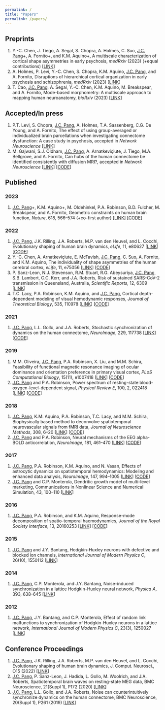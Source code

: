 ```yaml
---
permalink: /
title: "Papers"
permalink: /papers/
---
```


## Preprints
1. Y.-C. Chen, J. Tiego, A. Segal, S. Chopra, A. Holmes, C. Suo, <ins>J.C. Pang</ins>+, A. Fornito+, and K.M. Aquino+, A multiscale characterization of cortical shape asymmetries in early psychosis, *medRxiv* (2023) (+equal contributions) [[LINK](https://www.medrxiv.org/content/10.1101/2023.04.29.23289297v1)]
2. A. Holmes, P. Levi, Y.-C. Chen, S. Chopra, K.M. Aquino, <ins>J.C. Pang</ins>, and A. Fornito, Disruptions of hierarchical cortical organization in early psychosis and schizophrenia, *medRxiv* (2023) [[LINK](https://www.medrxiv.org/content/10.1101/2023.05.02.23289376v1)]
3. T. Cao, <ins>J.C. Pang</ins>, A. Segal, Y.-C. Chen, K.M. Aquino, M. Breakspear, and A. Fornito, Mode-based morphometry: A multiscale approach to mapping human neuroanatomy, *bioRxiv* (2023) [[LINK](https://www.biorxiv.org/content/10.1101/2023.02.26.529328v1)]

## Accepted/In press
1. P.T. Levi, S. Chopra, <ins>J.C. Pang</ins>, A. Holmes, T.A. Sassenberg, C.G. De Young, and A. Fornito, The effect of using group-averaged or individualized brain parcellations when investigating connectome dysfunction: A case study in psychosis, accepted in *Network Neuroscience* [[LINK](https://doi.org/10.1162/netn_a_00329)]
2. M. Gajwani, S.J. Oldham, <ins>J.C. Pang</ins>, A. Arnatkeviçiute, J. Tiego, M.A. Bellgrove, and A. Fornito, Can hubs of the human connectome be identified consistently with diffusion MRI?, accepted in *Network Neuroscience* [[LINK](https://doi.org/10.1162/netn_a_00324)] [[CODE](https://github.com/BMHLab/DegreeVariability)]

## Published
### 2023  
1. <ins>J.C. Pang</ins>+, K.M. Aquino+, M. Oldehinkel, P.A. Robinson, B.D. Fulcher, M. Breakspear, and A. Fornito, Geometric constraints on human brain function, *Nature*, 618, 566–574 (+co-first author) [[LINK](https://doi.org/10.1038/s41586-023-06098-1)] [[CODE](https://github.com/NSBLab/BrainEigenmodes)]

### 2022
1. <ins>J.C. Pang</ins>, J.K. Rilling, J.A. Roberts, M.P. van den Heuvel, and L. Cocchi, Evolutionary shaping of human brain dynamics, *eLife*, 11, e80627 [[LINK](https://doi.org/10.7554/eLife.80627)] [[CODE](https://github.com/jchrispang/evolution-brain-tuning)]
2. Y.-C. Chen, A. Arnatkeviçiute, E. McTavish, <ins>J.C. Pang</ins>, C. Suo, A. Fornito, and K.M. Aquino, The individuality of shape asymmetries of the human cerebral cortex, *eLife*, 11, e75056 [[LINK](https://doi.org/10.7554/eLife.75056)] [[CODE](https://github.com/cyctbdbw/Shape-Asymmetry-Signature)]
3. P. Sanz-Leon, N.J. Stevenson, R.M. Stuart, R.G. Abeysuriya, <ins>J.C. Pang</ins>, S.B. Lambert, C.C. Kerr, and J.A. Roberts, Risk of sustained SARS-CoV-2 transmission in Queensland, Australia, *Scientific Reports*, 12, 6309 [[LINK](https://doi.org/10.1038/s41598-022-10349-y)]
4. T.C. Lacy, P.A. Robinson, K.M. Aquino, and <ins>J.C. Pang</ins>, Cortical depth-dependent modeling of visual hemodynamic responses, *Journal of Theoretical Biology*, 535, 110978 [[LINK](https://doi.org/10.1016/j.jtbi.2021.110978)] [[CODE](https://github.com/BrainDynamicsUSYD/hemodynamics-layers)]

### 2021
1. <ins>J.C. Pang</ins>, L.L. Gollo, and J.A. Roberts, Stochastic synchronization of dynamics on the human connectome, *NeuroImage*, 229, 117738 [[LINK](https://doi.org/10.1016/j.neuroimage.2021.117738)] [[CODE](https://github.com/jchrispang/stochastic-sync)]

### 2019
1. M.M. Oliveira, <ins>J.C. Pang</ins>, P.A. Robinson, X. Liu, and M.M. Schira, Feasibility of functional magnetic resonance imaging of ocular dominance and orientation preference in primary visual cortex, *PLoS Computational Biology*, 15(11), e1007418 [[LINK](https://doi.org/10.1371/journal.pcbi.1007418)] [[CODE](https://github.com/BrainDynamicsUSYD/Project_ODOP)]
2. <ins>J.C. Pang</ins> and P.A. Robinson, Power spectrum of resting-state blood-oxygen-level-dependent signal, *Physical Review E*, 100, 2, 022418 [[LINK](https://doi.org/10.1103/PhysRevE.100.022418)] [[CODE](https://github.com/jchrispang/spectrum_BOLD)]

### 2018
1. <ins>J.C. Pang</ins>, K.M. Aquino, P.A. Robinson, T.C. Lacy, and M.M. Schira, Biophysically based method to deconvolve spatiotemporal neurovascular signals from fMRI data, *Journal of Neuroscience Methods*, 308, 6–20 [[LINK](https://doi.org/10.1016/j.jneumeth.2018.07.009)] [[CODE](https://github.com/BrainDynamicsUSYD/BrainPalimpsest)]
2. <ins>J.C. Pang</ins> and P.A. Robinson, Neural mechanisms of the EEG alpha-BOLD anticorrelation, *NeuroImage*, 181, 461–470 [[LINK](https://doi.org/10.1016/j.neuroimage.2018.07.031)] [[CODE](https://github.com/jchrispang/EEGalpha_BOLD)]

### 2017
1. <ins>J.C. Pang</ins>, P.A. Robinson, K.M. Aquino, and N. Vasan, Effects of astrocytic dynamics on spatiotemporal hemodynamics: Modeling and enhanced data analysis, *NeuroImage*, 147, 994–1005 [[LINK](https://doi.org/10.1016/j.neuroimage.2016.10.023)] [[CODE](https://github.com/jchrispang/astrocyte_hemodynamics)]
2. <ins>J.C. Pang</ins> and C.P. Monterola, Dendritic growth model of multi-level marketing, Communications in Nonlinear Science and Numerical Simulation, 43, 100–110 [[LINK](https://doi.org/10.1016/j.cnsns.2016.06.030)]

### 2016
1. <ins>J.C. Pang</ins>, P.A. Robinson, and K.M. Aquino, Response-mode decomposition of spatio-temporal haemodynamics, *Journal of the Royal Society Interface*, 13, 20160253 [[LINK](https://doi.org/10.1098/rsif.2016.0253)] [[CODE](https://github.com/jchrispang/response_decomposition)]

### 2015
1. <ins>J.C. Pang</ins> and J.Y. Bantang, Hodgkin-Huxley neurons with defective and blocked ion channels, *International Journal of Modern Physics C*, 26(10), 1550112 [[LINK](https://doi.org/10.1142/S0129183115501120)]

### 2014
1. <ins>J.C. Pang</ins>, C.P. Monterola, and J.Y. Bantang, Noise-induced synchronization in a lattice Hodgkin-Huxley neural network, *Physica A*, 393, 638–645 [[LINK](https://doi.org/10.1016/j.physa.2013.08.069)]

### 2012
1. <ins>J.C. Pang</ins>, J.Y. Bantang, and C.P. Monterola, Effect of random link malfunctions to synchronization of Hodgkin-Huxley neurons in a lattice network, *International Journal of Modern Physics C*, 23(3), 1250027 [[LINK](https://doi.org/10.1142/S0129183112500271)]

## Conference Proceedings
1. <ins>J.C. Pang</ins>, J.K. Rilling, J.A. Roberts, M.P. van den Heuvel, and L. Cocchi, Evolutionary shaping of human brain dynamics, J. Comput. Neurosci., O15 (2022) [[LINK](https://doi.org/10.1007/s10827-022-00841-9)]
2. <ins>J.C. Pang</ins>, P. Sanz-Leon, J. Hadida, L. Gollo, M. Woolrich, and J.A. Roberts, Spatiotemporal brain waves on resting-state MEG data, BMC Neuroscience, 21(Suppl 1), P172 (2020) [[LINK](https://doi.org/10.1186/s12868-020-00593-1)]
3. <ins>J.C. Pang</ins>, L.L. Gollo, and J.A. Roberts, Noise can counterintuitively synchronize dynamics on the human connectome, BMC Neuroscience, 20(Suppl 1), P261 (2019) [[LINK](https://doi.org/10.1186/s12868-019-0538-0)]
